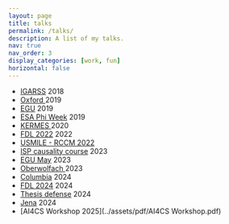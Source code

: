 ```yaml
---
layout: page
title: talks
permalink: /talks/
description: A list of my talks.
nav: true
nav_order: 3
display_categories: [work, fun]
horizontal: false
---
```


  
- [IGARSS](../../assets/) 2018
- [Oxford ](../assets/pdf/2019_Oxford_KCDC_SLIDES.pdf) 2019
- [EGU](../assets/pdf/2019_EGU_KCDC_SLIDES_20190406.pdf) 2019
- [ESA Phi Week](../../assets/pdf/2019_PhiWeek_Causality_EO_SLIDES_clean.pdf) 2019
- [KERMES ](../assets/pdf/2020_Kermes_KCDC_SLIDES.pdf) 2020
- [FDL 2022](../assets/pdf/FDL2022_Aerosols_Technical_Presentation.pdf) 2022
- [USMILE - RCCM 2022](../assets/pdf/ccm_usmile_monthly_talk_2.pdf)
- [ISP causality course](../../assets/) 2023
- [EGU May](../assets/pdf/pyrocb_ICP_egu23_emiliano_diaz.pdf) 2023
- [Oberwolfach ](../assets/pdf/oberwolfach_presentation.pdf) 2023
- [Columbia](../../assets/pdf/Icp_columbia_v0.pdf) 2024
- [FDL 2024](../../assets/pdf/FDL_Europe_2024_3DClouds_showcase.pdf) 2024
- [Thesis defense](../../assets/pdf/Defensa_tesis_v2.pdf) 2024
- [Jena](../../assets/pdf/Jena_USMILE_latent_functions_formato_USMILE.pdf) 2024
- [AI4CS Workshop 2025](../assets/pdf/AI4CS Workshop.pdf)
